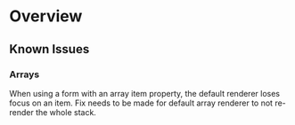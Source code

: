 # Overview


## Known Issues

### Arrays 
When using a form with an array item property, the default renderer loses focus on an item. 
Fix needs to be made for default array renderer to not re-render the whole stack.